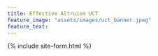 ```yaml
---
title: Effective Altruism UCT
feature_image: "assets/images/uct_banner.jpeg"
feature_text: 
---
```


{% include site-form.html %}



